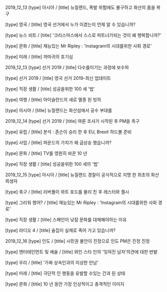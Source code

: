 2019_12_13
[type] 아시아 / [title] 뉴질랜드, 폭발 위험에도 불구하고 화산의 몸을 복구 

[type] 영국 / [title] 영국 선거에서 누가 이겼는지 언제 알 수 있습니까? 

[type] 뉴스 비트 / [title] '크리스마스에서 스스로 파트너가되는 것이 왜 행복합니까?' 

[type] 문화 / [title] 재능있는 Mr Ripley : 'Instagram의 시대를위한 사회 경로' 

[type] 미래 / [title] 까마귀의 호기심 

2019_12_13
[type] 선거 2019 / [title] 다수를이기는 과정에 보수파 

[type] 선거 2019 / [title] 영국 선거 2019-최신 업데이트 

[type] 직장 생활 / [title] 성공을위한 100 세 '법' 

[type] 여행 / [title] 아이슬란드의 새로 멸종 된 빙하 

[type] 아시아 / [title] 뉴질랜드는 화산섬에서 공수 부대를 

2019_12_14
[type] 선거 2019 / [title] 여론 조사가 시작된 후 PM을 촉구 

[type] 유럽 / [title] 분석 : 존슨이 승리 한 후 EU, Brexit 하드볼 준비 

[type] 사업 / [title] 파운드의 가치가 왜 급상승 했습니까? 

[type] 문화 / [title] TV를 영원히 바꾼 10 년 

[type] 직장 생활 / [title] 성공을위한 100 세의 '법' 

2019_12_15
[type] 아시아 / [title] 뉴질랜드 경찰이 공식적으로 지명 한 최초의 화산 희생자 

[type] 축구 / [title] 리버풀이 와트 포드를 물리 친 후 레스터와 첼시 

[type] 그리워 했어? / [title] 재능있는 Mr Ripley : 'Instagram의 시대를위한 사회 경로' 

[type] 직장 생활 / [title] 스페인이 낮잠 문화를 대체해야하는 이유 

[type] 라디오 4 / [title] 술집이 실제로 죽어 가고 있습니까? 

2019_12_16
[type] 인도 / [title] 시민권 불안이 진정으로 인도 PM은 진정 진정 

[type] 엔터테인먼트 및 예술 / [title] 와인 스타 인의 '잊혀진 남자'의견에 대한 반발 

[type] 우리 / [title] '가짜 상속인과의 이상한 만남' 

[type] 미래 / [title] 극단적 인 행동을 유발할 수있는 간과 된 상태 

[type] 문화 / [title] 10 년 동안 가장 인상적이고 충격적인 이미지 


